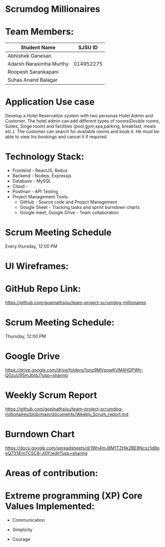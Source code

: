 # Scrumdog Millionaires

# Team Members:

Student Name      |SJSU ID|
-------------     |--------
Abhishek Ganesan |            |
Adarsh Narasimha Murthy     |014952275|
Roopesh  Sarankapani|      |
Suhas Anand Balagar |      |

# Application Use case
Develop a Hotel Reservation system with two personas Hotel Admin and Customer. The hotel admin can add different types of rooms(Double rooms, Suites, Singe room) and facilities (pool,gym,spa,parking, breakfast, meals etc.). The customer can search for available rooms and book it. He must be able to view his bookings and cancel it if required.


# Technology Stack:

- Frontend - ReactJS, Redux
- Backend - Nodejs, Expressjs
- Database - MySQL
- Cloud -
- Postman - API Testing
- Project Management Tools:
  - GitHub - Source code and Project Management
  - Google Sheet - Tracking tasks and sprint burndown charts
  - Google meet, Google Drive - Team collaboration

# Scrum Meeting Schedule
Every thursday, 12:00 PM

# UI Wireframes:

# GitHub Repo Link:

https://github.com/gopinathsjsu/team-project-scrumdog-millionaires

# Scrum Meeting Schedule:

Thursday, 12:00 PM <br>

# Google Drive

https://drive.google.com/drive/folders/1onz9MVpowKVM4HDPWh-Q0zuU95mJbIdJ?usp=sharing

# Weekly Scrum Report

https://github.com/gopinathsjsu/team-project-scrumdog-millionaires/blob/main/documents/Weekly_Scrum_report.md

# Burndown Chart

https://docs.google.com/spreadsheets/d/1Wn4mJ8M1TZHlk2BE8Ncxz1d8peQ731jEm7CSC8-Jl0Y/edit?usp=sharing

# Areas of contribution:

# Extreme programming (XP) Core Values Implemented:

- Communication

- Simplicity

- Courage
